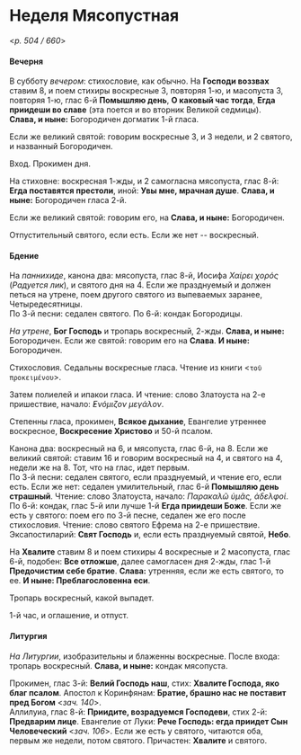 
# Неделя Мясопустная

<*p. 504 / 660*>

#### Вечерня

В субботу *вечером*: стихословие, как обычно. На **Господи воззвах** ставим 8, и поем стихиры воскресные 
3, повторяя 1-ю, и масопуста 3, повторяя 1-ю, глас 6-й **Помышляю день**, **О каковый час тогда**, 
**Егда приидеши во славе** (эта поется и во вторник Великой седмицы).  
**Слава, и ныне:** Богородичен догматик 1-й гласа. 

Если же великий святой: говорим воскресные 3, и 3 недели, и 2 святого, и названный Богородичен. 

Вход. Прокимен дня. 

На стиховне: воскресная 1-жды, и 2 самогласна мясопуста, глас 8-й: **Егда поставятся престоли**, иной: 
**Увы мне, мрачная душе**. **Слава, и ныне:** Богородичен гласа 2-й. 

Если же великий святой: говорим его, на **Слава, и ныне:** Богородичен.

Отпустительный святого, если есть. Если же нет -- воскресный. 

#### Бдение

На *паннихиде*, канона два: мясопуста, глас 8-й, Иосифа *Χαίρει χορός* (*Радуется лик*), и святого дня на 4. 
Если же празднуемый и должен петься на утрене, поем другого святого из выпеваемых заранее, Четыредесятницы.  
По 3-й песни: седален святого. 
По 6-й: кондак Богородицы. 

*На утрене*, **Бог Господь** и тропарь воскресный, 2-жды. **Слава, и ныне:** Богородичен. 
Если же святой: говорим его на **Слава**. **И ныне:** Богородичен.  

Стихословия. Седальны воскресные гласа. Чтение из книги <`τοῦ προκειμένου`>. 

Затем полиелей и ипакои гласа. И чтение: слово Златоуста на 2-е пришествие, начало: *̓Ενόμιζον μεγάλον*.    

Степенны гласа, прокимен, **Всякое дыхание**, Евангелие утреннее воскресное, 
**Воскресение Христово** и 50-й псалом. 

Канона два: воскресный на 6, и мясопуста, глас 6-й, на 8. 
Если же великий святой: ставим 16 и говорим воскресный на 4, и святого на 4, недели же на 8. Тот, что 
на глас, идет первым.  
По 3-й песни: седален святого, если празднуемый, и чтение его, если есть. Если же нет: седален 
умилительный, глас 6-й **Помышляю день страшный**. Чтение: слово Златоуста, начало: *Παρακαλῶ ὑμᾶς, ἀδελφοί*.  
По 6-й: кондак, глас 5-й или лучше 1-й **Егда приидеши Боже**. Если же есть у святого: поем его по 3-й 
песне, седален же его после стихословия. 
Чтение: слово святого Ефрема на 2-е пришествие. 
Эксапостиларий: **Свят Господь** и, если есть празднуемый святой, **Небо**. 

На **Хвалите** ставим 8 и поем стихиры 4 воскресные и 2 масопуста, глас 6-й, подобен: **Все отложше**, 
далее самогласен дня 2-жды, глас 1-й **Предочистим себе братие**. 
**Слава:** утренняя, если же есть святого, то ее. **И ныне: Преблагословенна еси**. 

Тропарь воскресный, какой выпадет. 

1-й час, и оглашение, и отпуст.

#### Литургия

*На Литургии*, изобразительны и блаженны воскресные.
После входа: тропарь воскресный. **Слава, и ныне:** кондак мясопуста. 
 
Прокимен, глас 3-й: **Велий Господь наш**, стих: **Хвалите Господа, яко благ псалом**. 
Апостол к Коринфянам: **Братие, брашно нас не поставит пред Богом** <*зач. 140*>.   
Аллилуиа, глас 8-й: **Приидите, возрадуемся Господеви**, стих 2-й: **Предварим лице**. 
Евангелие от Луки: **Рече Господь: егда приидет Сын Человеческий** <*зач. 106*>. Если же есть 
у святого, читаются оба, первым же недели, потом святого. 
Причастен: **Хвалите** и святого. 
